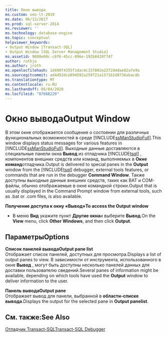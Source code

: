 ```yaml
---
title: Окно вывода
ms.custom: seo-lt-2019
ms.date: 06/13/2017
ms.prod: sql-server-2014
ms.reviewer: ''
ms.technology: database-engine
ms.topic: conceptual
helpviewer_keywords:
- Output Window [Transact-SQL]
- Output Window [SQL Server Management Studio]
ms.assetid: 9808e00c-c8f6-45cc-896e-192b8420f747
author: rothja
ms.author: jroth
ms.openlocfilehash: 1d490f4355f1dac4c337002e22f2d4dae82a7e9a
ms.sourcegitcommit: ad4d92dce894592a259721a1571b1d8736abacdb
ms.translationtype: MT
ms.contentlocale: ru-RU
ms.lasthandoff: 08/04/2020
ms.locfileid: "87668220"
---
```

# <a name="output-window"></a><span data-ttu-id="f3acb-102">Окно вывода</span><span class="sxs-lookup"><span data-stu-id="f3acb-102">Output Window</span></span>
  <span data-ttu-id="f3acb-103">В этом окне отображается сообщение о состоянии для различных функциональных возможностей в среде [!INCLUDE[ssManStudioFull](../../includes/ssmanstudiofull-md.md)].</span><span class="sxs-lookup"><span data-stu-id="f3acb-103">This window displays status messages for various features in [!INCLUDE[ssManStudioFull](../../includes/ssmanstudiofull-md.md)].</span></span> <span data-ttu-id="f3acb-104">Выходные данные доставляются в специальные панели окна **Вывод** из отладчика [!INCLUDE[tsql](../../includes/tsql-md.md)] , компонентов внешних средств или команд, выполняемых в **Окне команд**отладчика.</span><span class="sxs-lookup"><span data-stu-id="f3acb-104">Output is delivered to special panes in the **Output** window from the [!INCLUDE[tsql](../../includes/tsql-md.md)] debugger, external tools features, or commands that are run in the debugger **Command Window**.</span></span> <span data-ttu-id="f3acb-105">Также доступны выходные данные внешних средств, таких как BAT и COM-файлы, обычно отображаемые в окне командной строки.</span><span class="sxs-lookup"><span data-stu-id="f3acb-105">Output that is usually displayed in the Command Prompt window from external tools, such as .bat or .com files, is also available.</span></span>  
  
 <span data-ttu-id="f3acb-106">**Получение доступа к окну «Вывод»**</span><span class="sxs-lookup"><span data-stu-id="f3acb-106">**To access the Output window**</span></span>  
  
-   <span data-ttu-id="f3acb-107">В меню **Вид** укажите пункт **Другие окна**и выберите **Вывод**.</span><span class="sxs-lookup"><span data-stu-id="f3acb-107">On the **View** menu, click **Other Windows**, and then click **Output**.</span></span>  
  
## <a name="options"></a><span data-ttu-id="f3acb-108">Параметры</span><span class="sxs-lookup"><span data-stu-id="f3acb-108">Options</span></span>  
 <span data-ttu-id="f3acb-109">**Список панелей вывода**</span><span class="sxs-lookup"><span data-stu-id="f3acb-109">**Output pane list**</span></span>  
 <span data-ttu-id="f3acb-110">Отображает список панелей, доступных для просмотра.</span><span class="sxs-lookup"><span data-stu-id="f3acb-110">Displays a list of output panes to view.</span></span> <span data-ttu-id="f3acb-111">В зависимости от инструмента, использованного в окне **Вывод** , могут быть доступны несколько панелей данных для доставки пользователю сведений.</span><span class="sxs-lookup"><span data-stu-id="f3acb-111">Several panes of information might be available, depending on which tools have used the **Output** window to deliver information to the user.</span></span>  
  
 <span data-ttu-id="f3acb-112">**Панель вывода**</span><span class="sxs-lookup"><span data-stu-id="f3acb-112">**Output pane**</span></span>  
 <span data-ttu-id="f3acb-113">Отображает вывод для панели, выбранной в **области-списке вывода**.</span><span class="sxs-lookup"><span data-stu-id="f3acb-113">Displays the output for the selected pane in **Output panelist**.</span></span>  
  
## <a name="see-also"></a><span data-ttu-id="f3acb-114">См. также:</span><span class="sxs-lookup"><span data-stu-id="f3acb-114">See Also</span></span>  
 [<span data-ttu-id="f3acb-115">Отладчик Transact-SQL</span><span class="sxs-lookup"><span data-stu-id="f3acb-115">Transact-SQL Debugger</span></span>](transact-sql-debugger.md)  
